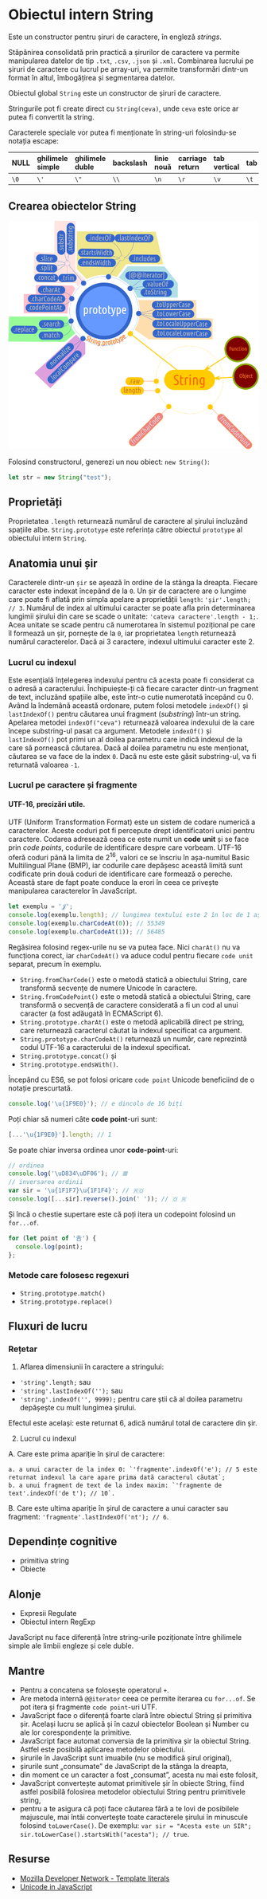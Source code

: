 # Obiectul intern String

Este un constructor pentru șiruri de caractere, în engleză *strings*.

Stăpânirea consolidată prin practică a șirurilor de caractere va permite manipularea datelor de tip `.txt`, `.csv`, `.json` și `.xml`. Combinarea lucrului pe șiruri de caractere cu lucrul pe array-uri, va permite transformări dintr-un format în altul, îmbogățirea și segmentarea datelor.

Obiectul global `String` este un constructor de șiruri de caractere.

Stringurile pot fi create direct cu `String(ceva)`, unde `ceva` este orice ar putea fi convertit la string.

Caracterele speciale vor putea fi menționate în string-uri folosindu-se notația escape:

| NULL | ghilimele simple | ghilimele duble | backslash | linie nouă | carriage return | tab vertical | tab  | backspace | form feed | Unicode  | Latin-1 |
|:---- |:---------------- |:--------------- |:--------- |:---------- |:--------------- |:------------ |:---- |:--------- |:--------- |:-------- |:------- |
| `\0` | `\'`             | `\"`            | `\\`      | `\n`       | `\r`            | `\v`         | `\t` | `\b`      | `\f`      | `\uXXXX` | `\xXX`  |

## Crearea obiectelor String

![](StringMap.png)

Folosind constructorul, generezi un nou obiect: `new String()`:

```javascript
let str = new String("test");
```

## Proprietăți

Proprietatea `.length` returnează numărul de caractere al șirului incluzând spațiile albe. `String.prototype` este referința către obiectul `prototype` al obiectului intern `String`.

## Anatomia unui șir

Caracterele dintr-un `șir` se așează în ordine de la stânga la dreapta. Fiecare caracter este indexat începând de la `0`. Un șir de caractere are o lungime care poate fi aflată prin simpla apelare a proprietății `length`: `'șir'.length; // 3`.
Numărul de index al ultimului caracter se poate afla prin determinarea lungimii șirului din care se scade o unitate: `'cateva caractere'.length - 1;`. Acea unitate se scade pentru că numerotarea în sistemul pozițional pe care îl formează un șir, pornește de la `0`, iar proprietatea `length` returnează numărul caracterelor. Dacă ai 3 caractere, indexul ultimului caracter este 2.

### Lucrul cu indexul

Este esențială înțelegerea indexului pentru că acesta poate fi considerat ca o adresă a caracterului. Închipuiește-ți că fiecare caracter dintr-un fragment de text, incluzând spațiile albe, este într-o cutie numerotată începând cu 0. Având la îndemână această ordonare, putem folosi metodele `indexOf()` și `lastIndexOf()` pentru căutarea unui fragment (*substring*) într-un string. Apelarea metodei `indexOf("ceva")` returnează valoarea indexului de la care începe substring-ul pasat ca argument.
Metodele `indexOf()` și `lastIndexOf()` pot primi un al doilea parametru care indică indexul de la care să pornească căutarea. Dacă al doilea parametru nu este menționat, căutarea se va face de la index `0`. Dacă nu este este găsit substring-ul, va fi returnată valoarea `-1`.

### Lucrul pe caractere și fragmente

#### UTF-16, precizări utile.

UTF (Uniform Transformation Format) este un sistem de codare numerică a caracterelor. Aceste coduri pot fi percepute drept identificatori unici pentru caractere.
Codarea adresează ceea ce este numit un **code unit** și se face prin *code points*, codurile de identificare despre care vorbeam. UTF-16 oferă coduri până la limita de 2<sup>16</sup>, valori ce se înscriu în așa-numitul Basic Multilingual Plane (BMP), iar codurile care depășesc această limită sunt codificate prin două coduri de identificare care formează o pereche. Această stare de fapt poate conduce la erori în ceea ce privește manipularea caracterelor în JavaScript.

```javascript
let exemplu = '𝒥';
console.log(exemplu.length); // lungimea textului este 2 în loc de 1 așteptat
console.log(exemplu.charCodeAt(0)); // 55349
console.log(exemplu.charCodeAt(1)); // 56485
```

Regăsirea folosind regex-urile nu se va putea face. Nici `charAt()` nu va funcționa corect, iar `charCodeAt()` va aduce codul pentru fiecare `code unit` separat, precum în exemplu.

-   `String.fromCharCode()` este o metodă statică a obiectului String, care transformă secvențe de numere Unicode în caractere.
-   `String.fromCodePoint()` este o metodă statică a obiectului String, care transformă o secvență de caractere considerată a fi un cod al unui caracter (a fost adăugată în ECMAScript 6).
-   `String.prototype.charAt()` este o metodă aplicabilă direct pe string, care returnează caracterul căutat la indexul specificat ca argument.
-   `String.prototype.charCodeAt()` returnează un număr, care reprezintă codul UTF-16 a caracterului de la indexul specificat.
-   `String.prototype.concat()` și
-   `String.prototype.endsWith()`.

Începând cu ES6, se pot folosi oricare `code point` Unicode beneficiind de o notație prescurtată.

```javascript
console.log('\u{1F9E0}'); // e dincolo de 16 biți
```

Poți chiar să numeri câte **code point**-uri sunt:

```javascript
[...'\u{1F9E0}'].length; // 1
```

Se poate chiar inversa ordinea unor **code-point**-uri:

```javascript
// ordinea
console.log('\uD834\uDF06'); // 𝌆
// inversarea ordinii
var sir = '\u{1F1F7}\u{1F1F4}'; // 🇷🇴
console.log([...sir].reverse().join(' ')); // 🇴 🇷
```

Și încă o chestie supertare este că poți itera un codepoint folosind un `for...of`.

```javascript
for (let point of '𠮷') {
  console.log(point);
};
```

### Metode care folosesc regexuri

-   `String.prototype.match()`
-   `String.prototype.replace()`

## Fluxuri de lucru

### Rețetar

1. Aflarea dimensiunii în caractere a stringului:

-   `'string'.length;` sau
-   `'string'.lastIndexOf('');` sau
-   `'string'.indexOf('', 9999);` pentru care știi că al doilea parametru depășește cu mult lungimea șirului.

Efectul este același: este returnat 6, adică numărul total de caractere din șir.

2. Lucrul cu indexul

  A. Care este prima apariție în șirul de caractere:

    a. a unui caracter de la index 0: `'fragmente'.indexOf('e'); // 5 este returnat indexul la care apare prima dată caracterul căutat`;
    b. a unui fragment de text de la index maxim: `'fragmente de text'.indexOf('de t'); // 10`.

  B. Care este ultima apariție în șirul de caractere a unui caracter sau fragment: `'fragmente'.lastIndexOf('nt'); // 6`.

## Dependințe cognitive

  -   primitiva string
  -   Obiecte

## Alonje
  -   Expresii Regulate
  -   Obiectul intern RegExp

JavaScript nu face diferență între string-urile poziționate între ghilimele simple ale limbii engleze și cele duble.

## Mantre

-   Pentru a concatena se folosește operatorul `+`.
-   Are metoda internă `@@iterator` ceea ce permite iterarea cu `for...of`. Se pot itera și fragmente `code point`-uri UTF.
-   JavaScript face o diferență foarte clară între obiectul String și primitiva șir. Același lucru se aplică și în cazul obiectelor Boolean și Number cu ale lor corespondențe la primitive.
-   JavaScript face automat conversia de la primitiva șir la obiectul String. Astfel este posibilă aplicarea metodelor obiectului.
-   șirurile în JavaScript sunt imuabile (nu se modifică șirul original),
-   șirurile sunt „consumate” de JavaScript de la stânga la dreapta,
-   din moment ce un caracter a fost „consumat”, acesta nu mai este folosit,
-   JavaScript convertește automat primitivele șir în obiecte String, fiind astfel posibilă folosirea metodelor obiectului String pentru primitivele string,
-   pentru a te asigura că poți face căutarea fără a te lovi de posibilele majuscule, mai întâi convertește toate caracterele șirului în minuscule folosind `toLowerCase()`. De exemplu: `var sir = "Acesta este un SIR"; sir.toLowerCase().startsWith("acesta"); // true`.

## Resurse

- [Mozilla Developer Network - Template literals](https://developer.mozilla.org/en-US/docs/Web/JavaScript/Reference/Template_literals)
- [Unicode in JavaScript](https://flaviocopes.com/javascript-unicode/)
